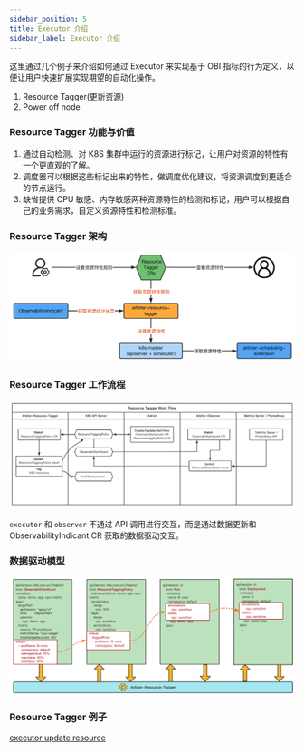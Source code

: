 ```yaml
---
sidebar_position: 5
title: Executor 介绍
sidebar_label: Executor 介绍
---
```


<!--
Executors define behaviors based on OBI metrics to allow users to quickly scale and automate desired operations.

1. Resource Tagger(Update Resource)
2. Power off node
-->
这里通过几个例子来介绍如何通过 Executor 来实现基于 OBI 指标的行为定义，以便让用户快速扩展实现期望的自动化操作。
1. Resource Tagger(更新资源)
2. Power off node

<!--
### Executor Function And Value
1. Through automatic detection and marking of resources running in the K8S cluster, users can have a more intuitive understanding of the characteristics of resources.
2. Based on these marked characteristics, the scheduler can make scheduling optimisation recommendations to schedule resources to more suitable nodes for operation.
3. By default, CPU-sensitive and memory-sensitive resource characteristics are detected and marked, but users can customize the resource characteristics and detection criteria according to their business requirements.
-->
### Resource Tagger 功能与价值

1. 通过自动检测、对 K8S 集群中运行的资源进行标记，让用户对资源的特性有一个更直观的了解。
2. 调度器可以根据这些标记出来的特性，做调度优化建议，将资源调度到更适合的节点运行。
3. 缺省提供 CPU 敏感、内存敏感两种资源特性的检测和标记，用户可以根据自己的业务需求，自定义资源特性和检测标准。

<!-- ### Executor Architecture -->
### Resource Tagger 架构

![image-20220306110303070](./img/resource-tagger-arch-v0.3.png)

<!-- ### Executor Workflow -->
### Resource Tagger 工作流程

![image-20220306110303070](./img/resource-tagger-workflow-v0.3.png)

<!--
`executor` and `observer` do not interact through API calls, but data-driven interaction through data update and acquisition of ObservabilityIndicant CR.
-->
`executor` 和 `observer` 不通过 API 调用进行交互，而是通过数据更新和 ObservabilityIndi​​cant CR 获取的数据驱动交互。

<!--
### Data Driven Model Diagram
![image-20220306110303070](./img/resource-tagger-data-flow.png)

### Resource Tagger Demo
[executor update resource](../User%20Cases/update-resource.md)
-->
### 数据驱动模型
![image-20220306110303070](./img/resource-tagger-data-flow.png)

### Resource Tagger 例子
[executor update resource](../User%20Cases/update-resource.md)
